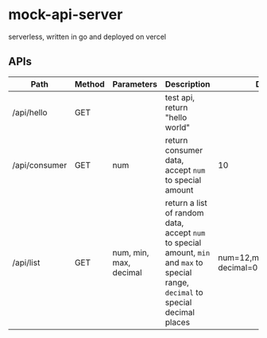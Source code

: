 # mock-api-server

serverless, written in go and deployed on vercel

## APIs

| Path          | Method | Parameters             | Description                                                                                                                         | Default                          |
| ------------- | ------ | ---------------------- | ----------------------------------------------------------------------------------------------------------------------------------- | -------------------------------- |
| /api/hello    | GET    |                        | test api, return "hello world"                                                                                                      |                                  |
| /api/consumer | GET    | num                    | return consumer data, accept `num` to special amount                                                                                | 10                               |
| /api/list     | GET    | num, min, max, decimal | return a list of random data, accept `num` to special amount, `min` and `max` to special range, `decimal` to special decimal places | num=12,min=0,max=2000, decimal=0 |
